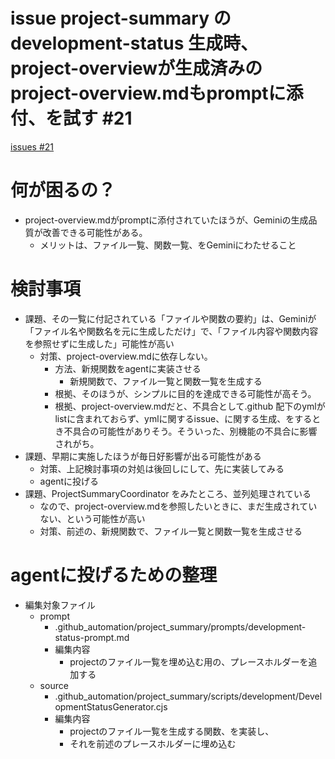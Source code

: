 # issue project-summary の development-status 生成時、project-overviewが生成済みのproject-overview.mdもpromptに添付、を試す #21
[issues #21](https://github.com/cat2151/github-actions/issues/21)

# 何が困るの？
- project-overview.mdがpromptに添付されていたほうが、Geminiの生成品質が改善できる可能性がある。
    - メリットは、ファイル一覧、関数一覧、をGeminiにわたせること

# 検討事項
- 課題、その一覧に付記されている「ファイルや関数の要約」は、Geminiが「ファイル名や関数名を元に生成しただけ」で、「ファイル内容や関数内容を参照せずに生成した」可能性が高い
    - 対策、project-overview.mdに依存しない。
        - 方法、新規関数をagentに実装させる
            - 新規関数で、ファイル一覧と関数一覧を生成する
        - 根拠、そのほうが、シンプルに目的を達成できる可能性が高そう。
        - 根拠、project-overview.mdだと、不具合として.github 配下のymlがlistに含まれておらず、ymlに関するissue、に関する生成、をするとき不具合の可能性がありそう。そういった、別機能の不具合に影響されがち。
- 課題、早期に実施したほうが毎日好影響が出る可能性がある
    - 対策、上記検討事項の対処は後回しにして、先に実装してみる
    - agentに投げる
- 課題、ProjectSummaryCoordinator をみたところ、並列処理されている
    - なので、project-overview.mdを参照したいときに、まだ生成されていない、という可能性が高い
    - 対策、前述の、新規関数で、ファイル一覧と関数一覧を生成させる

# agentに投げるための整理
- 編集対象ファイル
    - prompt
        - .github_automation/project_summary/prompts/development-status-prompt.md
        - 編集内容
            - projectのファイル一覧を埋め込む用の、プレースホルダーを追加する
    - source
        - .github_automation/project_summary/scripts/development/DevelopmentStatusGenerator.cjs
        - 編集内容
            - projectのファイル一覧を生成する関数、を実装し、
            - それを前述のプレースホルダーに埋め込む
